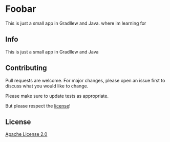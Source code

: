 # Foobar

This is just a small app in Gradllew and Java. where im learning for

## Info

This is just a small app in Gradllew and Java


## Contributing
Pull requests are welcome. For major changes, please open an issue first to discuss what you would like to change.

Please make sure to update tests as appropriate.

But please respect the [license](https://github.com/ClearlyNation/6Client-App/blob/master/LICENSE)!

## License
[Apache License 2.0](https://github.com/ClearlyNation/6Client-App/blob/master/LICENSE)